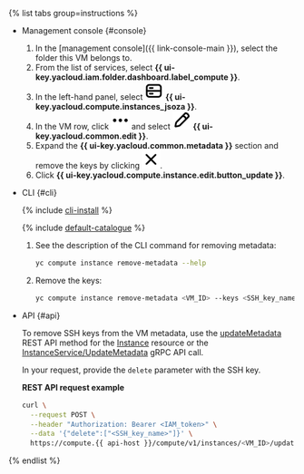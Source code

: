 {% list tabs group=instructions %}

- Management console {#console}

  1. In the [management console]({{ link-console-main }}), select the folder this VM belongs to.
  1. From the list of services, select **{{ ui-key.yacloud.iam.folder.dashboard.label_compute }}**.
  1. In the left-hand panel, select ![image](../../_assets/console-icons/server.svg) **{{ ui-key.yacloud.compute.instances_jsoza }}**.
  1. In the VM row, click ![image](../../_assets/console-icons/ellipsis.svg) and select ![image](../../_assets/console-icons/pencil.svg) **{{ ui-key.yacloud.common.edit }}**.
  1. Expand the **{{ ui-key.yacloud.common.metadata }}** section and remove the keys by clicking ![image](../../_assets/console-icons/xmark.svg).
  1. Click **{{ ui-key.yacloud.compute.instance.edit.button_update }}**.

- CLI {#cli}

  {% include [cli-install](../cli-install.md) %}

  {% include [default-catalogue](../default-catalogue.md) %}

  1. See the description of the CLI command for removing metadata:

      ```bash
      yc compute instance remove-metadata --help
      ```

  1. Remove the keys:

      ```bash
      yc compute instance remove-metadata <VM_ID> --keys <SSH_key_name>
      ```

- API {#api}

  To remove SSH keys from the VM metadata, use the [updateMetadata](../../compute/api-ref/Instance/updateMetadata.md) REST API method for the [Instance](../../compute/api-ref/Instance/) resource or the [InstanceService/UpdateMetadata](../../compute/api-ref/grpc/Instance/updateMetadata.md) gRPC API call.

  In your request, provide the `delete` parameter with the SSH key.

  **REST API request example**

  ```bash
  curl \
    --request POST \
    --header "Authorization: Bearer <IAM_token>" \
    --data '{"delete":["<SSH_key_name>"]}' \
    https://compute.{{ api-host }}/compute/v1/instances/<VM_ID>/updateMetadata
  ```

{% endlist %}
